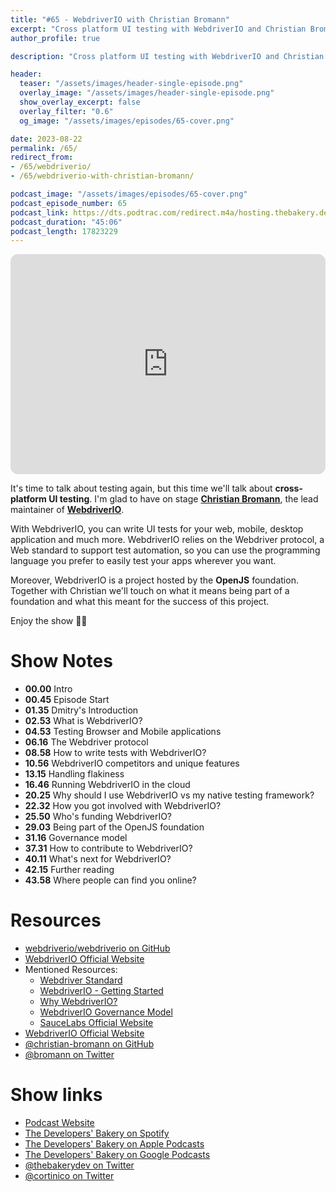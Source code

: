 ```yaml
---
title: "#65 - WebdriverIO with Christian Bromann"
excerpt: "Cross platform UI testing with WebdriverIO and Christian Bromann"
author_profile: true

description: "Cross platform UI testing with WebdriverIO and Christian Bromann"

header:
  teaser: "/assets/images/header-single-episode.png"
  overlay_image: "/assets/images/header-single-episode.png"
  show_overlay_excerpt: false
  overlay_filter: "0.6"
  og_image: "/assets/images/episodes/65-cover.png"

date: 2023-08-22
permalink: /65/
redirect_from:
- /65/webdriverio/
- /65/webdriverio-with-christian-bromann/

podcast_image: "/assets/images/episodes/65-cover.png"
podcast_episode_number: 65
podcast_link: https://dts.podtrac.com/redirect.m4a/hosting.thebakery.dev/65-thedevelopersbakery-webdriverio.m4a
podcast_duration: "45:06"
podcast_length: 17823229
---
```


<iframe style="border-radius:12px" src="https://open.spotify.com/embed/episode/2dgQA1pscsv0YplvJF5AH7?utm_source=generator" width="100%" height="352" frameBorder="0" allowfullscreen="" allow="autoplay; clipboard-write; encrypted-media; fullscreen; picture-in-picture" loading="lazy"></iframe>

It's time to talk about testing again, but this time we'll talk about **cross-platform UI testing**. I'm glad to have on stage [**Christian Bromann**](https://twitter.com/bromann), the lead maintainer of [**WebdriverIO**](https://github.com/webdriverio/webdriverio).

With WebdriverIO, you can write UI tests for your web, mobile, desktop application and much more. WebdriverIO relies on the Webdriver protocol, a Web standard to support test automation, so you can use the programming language you prefer to easily test your apps wherever you want.

Moreover, WebdriverIO is a project hosted by the **OpenJS** foundation. Together with Christian we'll touch on what it means being part of a foundation and what this meant for the success of this project.
            
Enjoy the show 👨‍🍳

# Show Notes

- **00.00** Intro
- **00.45** Episode Start
- **01.35** Dmitry's Introduction
- **02.53** What is WebdriverIO?
- **04.53** Testing Browser and Mobile applications
- **06.16** The Webdriver protocol
- **08.58** How to write tests with WebdriverIO?
- **10.56** WebdriverIO competitors and unique features
- **13.15** Handling flakiness
- **16.46** Running WebdriverIO in the cloud
- **20.25** Why should I use WebdriverIO vs my native testing framework?
- **22.32** How you got involved with WebdriverIO?
- **25.50** Who's funding WebdriverIO?
- **29.03** Being part of the OpenJS foundation
- **31.16** Governance model
- **37.31** How to contribute to WebdriverIO?
- **40.11** What's next for WebdriverIO?
- **42.15** Further reading
- **43.58** Where people can find you online?

# Resources

* <i class="fab fa-github"></i> [webdriverio/webdriverio on GitHub](https://github.com/webdriverio/webdriverio)
* <i class="fas fa-link"></i> [WebdriverIO Official Website](https://webdriver.io/)
* Mentioned Resources:
    * <i class="fas fa-link"></i> [Webdriver Standard](https://w3c.github.io/webdriver/)
    * <i class="fas fa-link"></i> [WebdriverIO - Getting Started](https://webdriver.io/docs/why-webdriverio)
    * <i class="fas fa-link"></i> [Why WebdriverIO?](https://webdriver.io/docs/why-webdriverio)
    * <i class="fas fa-link"></i> [WebdriverIO Governance Model](https://github.com/webdriverio/webdriverio/blob/main/GOVERNANCE.md)
    * <i class="fas fa-link"></i> [SauceLabs Official Website](https://saucelabs.com/)
* <i class="fas fa-link"></i> [WebdriverIO Official Website](https://bromann.dev/)
* <i class="fab fa-github"></i> [@christian-bromann on GitHub](https://github.com/christian-bromann)
* <i class="fab fa-twitter"></i> [@bromann on Twitter](https://twitter.com/bromann)

# Show links

* <i class="fas fa-link"></i> [Podcast Website](https://thebakery.dev)
* <i class="fab fa-spotify"></i> [The Developers' Bakery on Spotify](https://open.spotify.com/show/4jV6Yoz7D38sZJlYMzJm3k?si=AL3ske_0R_CKlEScMhYhug)
* <i class="fas fa-podcast"></i> [The Developers' Bakery on Apple Podcasts](https://podcasts.apple.com/us/podcast/the-developers-bakery/id1542849034)
* <i class="fab fa-google-play"></i> [The Developers' Bakery on Google Podcasts](https://podcasts.google.com/feed/aHR0cHM6Ly90aGViYWtlcnkuZGV2L3BvZGNhc3QueG1s)
* <i class="fab fa-twitter"></i> [@thebakerydev on Twitter](https://twitter.com/thebakerydev)
* <i class="fab fa-twitter"></i> [@cortinico on Twitter](https://twitter.com/cortinico)